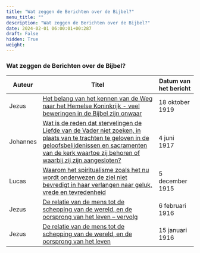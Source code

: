 ```yaml
---
title: "Wat zeggen de Berichten over de Bijbel?"
menu_title: ""
description: "Wat zeggen de Berichten over de Bijbel?"
date: 2024-02-01 06:00:01+00:287
draft: False
hidden: True
weight:
---
```

### Wat zeggen de Berichten over de Bijbel?

**Auteur** | **Titel** | **Datum van het bericht**
---|---|---
Jezus | [Het belang van het kennen van de Weg naar het Hemelse Koninkrijk - veel beweringen in de Bijbel zijn onwaar](/1-nl-padgett-messages/1-4-nl-padgett-messages-by-date/1-4-7-nl-padgett-messages-1919/nl-1919-10-18-1-jep-jesus/) | 18 oktober 1919
Johannes | [Wat is de reden dat stervelingen de Liefde van de Vader niet zoeken, in plaats van te trachten te geloven in de geloofsbelijdenissen en sacramenten van de kerk waartoe zij behoren of waarbij zij zijn aangesloten?](/1-nl-padgett-messages/1-4-nl-padgett-messages-by-date/1-4-5-nl-padgett-messages-1917/nl-1917-6-4-2-jep-st-john/) | 4 juni 1917
Lucas | [Waarom het spiritualisme zoals het nu wordt onderwezen de ziel niet bevredigt in haar verlangen naar geluk, vrede en tevredenheid](/1-nl-padgett-messages/1-4-nl-padgett-messages-by-date/1-4-3-nl-padgett-messages-1915-2/nl-1915-12-5-1-jep-st-luke/) | 5 december 1915
Jezus | [De relatie van de mens tot de schepping van de wereld, en de oorsprong van het leven – vervolg](/1-nl-padgett-messages/1-4-nl-padgett-messages-by-date/1-4-4-nl-padgett-messages-1916/nl-1916-2-6-1-jep-jesus/) | 6 februari 1916
Jezus | [De relatie van de mens tot de schepping van de wereld, en de oorsprong van het leven](/1-nl-padgett-messages/1-4-nl-padgett-messages-by-date/1-4-4-nl-padgett-messages-1916/nl-1916-1-15-1-jep-jesus/) | 15 januari 1916
